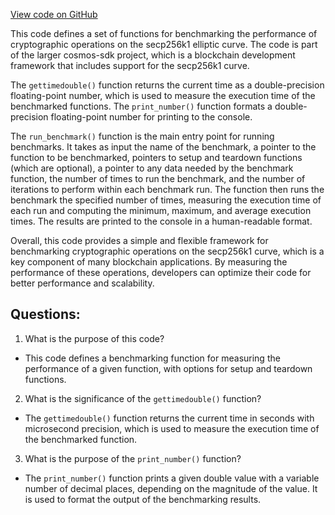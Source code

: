 [View code on GitHub](https://github.com/cosmos/cosmos-sdk/blob/main/crypto/keys/secp256k1/internal/secp256k1/libsecp256k1/src/bench.h)

This code defines a set of functions for benchmarking the performance of cryptographic operations on the secp256k1 elliptic curve. The code is part of the larger cosmos-sdk project, which is a blockchain development framework that includes support for the secp256k1 curve.

The `gettimedouble()` function returns the current time as a double-precision floating-point number, which is used to measure the execution time of the benchmarked functions. The `print_number()` function formats a double-precision floating-point number for printing to the console.

The `run_benchmark()` function is the main entry point for running benchmarks. It takes as input the name of the benchmark, a pointer to the function to be benchmarked, pointers to setup and teardown functions (which are optional), a pointer to any data needed by the benchmark function, the number of times to run the benchmark, and the number of iterations to perform within each benchmark run. The function then runs the benchmark the specified number of times, measuring the execution time of each run and computing the minimum, maximum, and average execution times. The results are printed to the console in a human-readable format.

Overall, this code provides a simple and flexible framework for benchmarking cryptographic operations on the secp256k1 curve, which is a key component of many blockchain applications. By measuring the performance of these operations, developers can optimize their code for better performance and scalability.
## Questions: 
 1. What is the purpose of this code?
- This code defines a benchmarking function for measuring the performance of a given function, with options for setup and teardown functions.

2. What is the significance of the `gettimedouble()` function?
- The `gettimedouble()` function returns the current time in seconds with microsecond precision, which is used to measure the execution time of the benchmarked function.

3. What is the purpose of the `print_number()` function?
- The `print_number()` function prints a given double value with a variable number of decimal places, depending on the magnitude of the value. It is used to format the output of the benchmarking results.